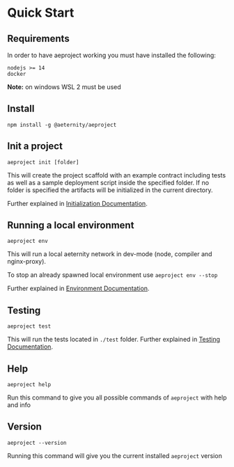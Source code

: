# Quick Start

## Requirements
In order to have aeproject working you must have installed the following:
```
nodejs >= 14
docker
```

**Note:** on windows WSL 2 must be used

## Install
```text
npm install -g @aeternity/aeproject
```

## Init a project
```text
aeproject init [folder]
```

This will create the project scaffold with an example contract including tests as well as a sample deployment script inside the specified folder. If no folder is specified the artifacts will be initialized in the current directory.

Further explained in [Initialization Documentation](cli/init.md).

## Running a local environment
```text
aeproject env
```

This will run a local aeternity network in dev-mode (node, compiler and nginx-proxy).

To stop an already spawned local environment use `aeproject env --stop`

Further explained in [Environment Documentation](cli/env.md).

## Testing

```text
aeproject test
```

This will run the tests located in `./test` folder. Further explained in [Testing Documentation](cli/test.md).

## Help

```text
aeproject help
```

Run this command to give you all possible commands of `aeproject` with help and info

## Version

```text
aeproject --version
```

Running this command will give you the current installed `aeproject` version
